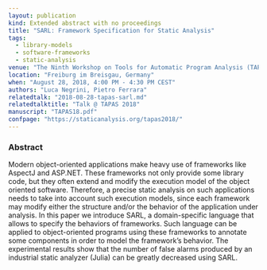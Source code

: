 ```yaml
---
layout: publication
kind: Extended abstract with no proceedings
title: "SARL: Framework Specification for Static Analysis"
tags:
  - library-models
  - software-frameworks
  - static-analysis
venue: "The Ninth Workshop on Tools for Automatic Program Analysis (TAPAS 2018)"
location: "Freiburg im Breisgau, Germany"
when: "August 28, 2018, 4:00 PM - 4:30 PM CEST"
authors: "Luca Negrini, Pietro Ferrara"
relatedtalk: "2018-08-28-tapas-sarl.md"
relatedtalktitle: "Talk @ TAPAS 2018"
manuscript: "TAPAS18.pdf"
confpage: "https://staticanalysis.org/tapas2018/"
---
```


### Abstract

Modern object-oriented applications make heavy use of frameworks like AspectJ and ASP.NET. These frameworks not only provide some library code, but they often extend and modify the execution model of the object oriented software. Therefore, a precise static analysis on such applications needs to take into account such execution models, since each framework may modify either the structure and/or the behavior of the application under analysis. In this paper we introduce SARL, a domain-specific language that allows to specify the behaviors of frameworks. Such language can be applied to object-oriented programs using these frameworks to annotate some components in order to model the framework’s behavior. The experimental results show that the number of false alarms produced by an industrial static analyzer (Julia) can be greatly decreased using SARL.
